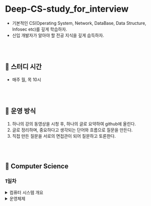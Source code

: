 # Deep-CS-study_for_interview
- 기본적인 CS(Operating System, Network, DataBase, Data Structure, Infosec etc)를 깊게 학습하자.
- 신입 개발자가 알아야 할 전공 지식을 깊게 습득하자.

</br>
</br>

## 🔼 스터디 시간
- 매주 월, 목 10시


</br>
</br>


## 🔼 운영 방식
1. 하나의 강의 동영상을 시청 후, 하나의 글로 요약하여 github에 올린다.
2. 글로 정리하며, 중요하다고 생각되는 단어와 흐름으로 질문을 만든다.
3. 직접 만든 질문을 서로의 면접관이 되어 질문하고 토론한다.

</br>
</br>



## 🔼 Computer Science

### 1일차
<details>
  <summary>컴퓨터 시스템 개요 </summary>
    <div markdown="1">
    <link> https://youtu.be/EdTtGv9w2sA</link>
</details>

<details>
  <summary> 운영체제 </summary>
    <div markdown="1">
   <link> https://youtu.be/nxl_cUd55Ag </link> <br />
   <link> https://youtu.be/hzXVQIlSSos </link> <br />
   <link>  https://youtu.be/knF9lzHA3LI </link>
</details>



